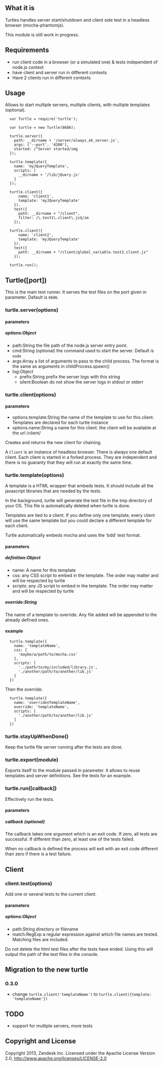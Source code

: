 ## What it is

Turtles handles server start/shutdown and client side test in a headless browser (mocha-phantomjs).

This module is still work in progress.


## Requirements

- run client code in a browser (or a simulated one) & tests independent of node.js context
- have client and server run in different contexts
- Have 2 clients run in different contexts

## Usage

Allows to start multiple servers, multiple clients, with multiple templates (optional).


```
  var Turtle = require('turtle');

  var turtle = new Turtle(8686);

  turtle.server({
    path: __dirname + '/server/always_ok_server.js',
    args: ['--port', '4200'],
    started: /^Server started/img
  });

  turtle.template({
    name: 'myJQueryTemplate',
    scripts: [
      __dirname + '/lib/jQuery.js'
    ]
  });

  turtle.client({
      name: 'client1',
      template: 'myJQueryTemplate'
    }).
    test({
      path: __dirname + "/client",
      filter: /\.test1\.client\.js$/im
    });

  turtle.client({
      name: 'client2',
      template: 'myJQueryTemplate'
    }).
    test({
      path: __dirname + "/client/global_variable.test2.client.js"
    });

  turtle.run();
```

## Turtle([port])

This is the main test runner. It serves the test files on the port given in parameter. Default is ```8686```.

### turtle.server(options)


#### parameters
##### options:Object

- path:String the file path of the node.js server entry point.
- cmd:String (optional) the command used to start the server. Default is ```node```
- args:Array a list of arguments to pass to the child process. The format is the same as arguments in
childProcess.spawn()
- log:Object
  - prefix:String prefix the server logs with this string
  - silent:Boolean do not show the server logs in stdout or stderr

### turtle.client(options)
#### parameters

- options.template:String the name of the template to use for this client. Templates are declared for each turtle instance
- options.name:String a name for this client. the client will be available at the url /client/<name>

Creates and returns the new client for chaining.

A ```Client``` is an instance of headless browser. There is always one default client. Each client is started in a
forked process. They are independent and there is no guaranty that they will run at exactly the same time.

### turtle.template(options)

A template is a HTML wrapper that embeds tests. It should include all the javascript libraries that are needed by the
tests.

In the background, turtle will generate the test file in the tmp directory of your OS. This file is automatically
deleted when turtle is done.

Templates are tied to a client. If you define only one template, every client will use the same template but you could
declare a different template for each client.

Turtle automatically embeds mocha and uses the 'bdd' test format.

#### parameters
##### definition:Object

- name: A name for this template
- css: any CSS script to embed in the template. The order may matter and will be respected by turtle
- scripts: any JS script to embed in the template. The order may matter and will be respected by turtle

##### override:String

The name of a template to override. Any file added will be appended to the already defined ones.

#### example

```
  turtle.template({
    name: 'templateName',
    css: [
      'maybe/a/path/to/mocha.css'
    ],
    scripts: [
      '../path/to/my/included/library.js',
      './another/path/to/another/lib.js'
    ]
  })
```

Then the override:

```
  turtle.template({
    name: 'overridenTemplateName',
    override: 'templateName',
    scripts: [
      './another/path/to/another/lib.js'
    ]
  })
```
### turtle.stayUpWhenDone()

Keep the turtle file server running after the tests are done.


### turtle.export(module)

Exports itself to the module passed in parameter. It allows to reuse templates and server definitions. See the tests for
an example.


### turtle.run([callback])

Effectively run the tests.

#### parameters
##### callback (optional)

The callback takes one argument which is an exit code. If zero, all tests are successful. If different than zero, at
least one of the tests failed.

When no callback is defined the process will exit with an exit code different than zero if there is a test failure.

## Client

### client.test(options)

Add one or several tests to the current client.

#### parameters
##### options:Object

- path:String directory or filename
- match:RegExp a regular expression against which file names are tested. Matching files are included.


Do not delete the html test files after the tests have ended. Using this will output the path of the test files in the
console.

## Migration to the new turtle

### 0.3.0

* change ```turtle.client('templateName')``` to ```turtle.client({template: 'templateName'})```

## TODO

- support for multiple servers, more tests


## Copyright and License

Copyright 2013, Zendesk Inc.
Licensed under the Apache License Version 2.0, http://www.apache.org/licenses/LICENSE-2.0
